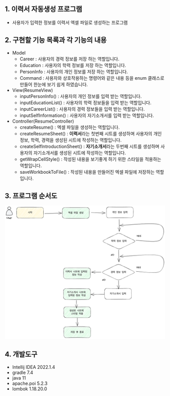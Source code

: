 ## 1. 이력서 자동생성 프로그램

- 사용자가 입력한 정보를 이력서 엑셀 파일로 생성하는 프로그램

## 2. 구현할 기능 목록과 각 기능의 내용

- Model
  - Career : 사용자의 경력 정보를 저장 하는 역할입니다.
  - Education : 사용자의 학력 정보를 저장 하는 역할입니다.
  - PersonInfo : 사용자의 개인 정보를 저장 하는 역할입니다.
  - Command : 사용자와 상호작용하는 명령어와 같은 내용 등을 enum 클래스로 만들어 한눈에 보기 쉽게 하였습니다.
- View(ResumeView)
  - inputPersonInfo() : 사용자의 개인 정보를 입력 받는 역할입니다.
  - inputEducationList() : 사용자의 학력 정보들을 입력 받는 역할입니다.
  - inputCareerList() : 사용자의 경력 정보들을 입력 받는 역할입니다.
  - inputSelfInformation() : 사용자의 자기소개서를 입력 받는 역할입니다.
- Controller(ResumeController)
  - createResume() : 엑셀 파일을 생성하는 역할입니다.
  - createResumeSheet() : **이력서**라는 첫번째 시트를 생성하며 사용자의 개인 정보, 학력, 경력을 생성된 시트에 작성하는 역할입니다.
  - createSelfIntroductionSheet() : **자기소개서**라는 두번째 시트를 생성하며 사용자의 자기소개서를 생성된 시트에 작성하는 역할입니다.
  - getWrapCellStyle() : 작성된 내용을 보기좋게 하기 위한 스타일을 적용하는 역할입니다.
  - saveWorkbookToFile() : 작성된 내용을 만들어진 엑셀 파일에 저장하는 역할입니다.

## 3. 프로그램 순서도

![img.png](img.png) 

## 4. 개발도구

- Intellij IDEA 2022.1.4
- gradle 7.4
- java 11
- apache.poi 5.2.3
- lombok 1.18.20.0